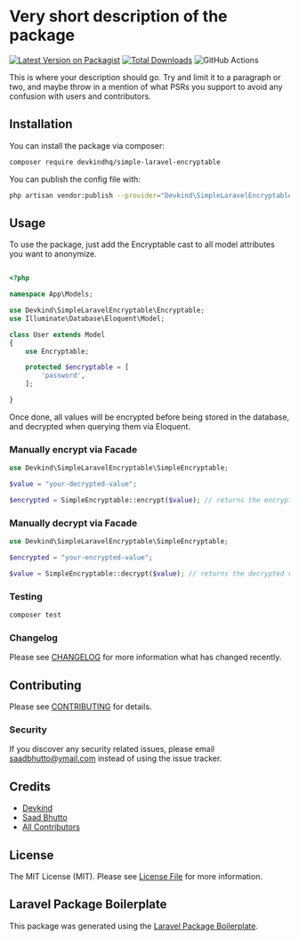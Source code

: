 # Very short description of the package

[![Latest Version on Packagist](https://img.shields.io/packagist/v/devkindhq/simple-laravel-encryptable.svg?style=flat-square)](https://packagist.org/packages/devkindhq/simple-laravel-encryptable)
[![Total Downloads](https://img.shields.io/packagist/dt/devkindhq/simple-laravel-encryptable.svg?style=flat-square)](https://packagist.org/packages/devkindhq/simple-laravel-encryptable)
![GitHub Actions](https://github.com/devkindhq/simple-laravel-encryptable/actions/workflows/main.yml/badge.svg)

This is where your description should go. Try and limit it to a paragraph or two, and maybe throw in a mention of what PSRs you support to avoid any confusion with users and contributors.

## Installation

You can install the package via composer:

```bash
composer require devkindhq/simple-laravel-encryptable
```

You can publish the config file with:
```bash
php artisan vendor:publish --provider="Devkind\SimpleLaravelEncryptable\SimpleLaravelEncryptableServiceProvider" --tag="simple-encryptable"
```



## Usage

To use the package, just add the Encryptable cast to all model attributes you want to anonymize.

```php

<?php

namespace App\Models;

use Devkind\SimpleLaravelEncryptable\Encryptable;
use Illuminate\Database\Eloquent\Model;

class User extends Model
{
    use Encryptable;

    protected $encryptable = [
        'password',
    ];

}

```

Once done, all values will be encrypted before being stored in the database, and decrypted when querying them via Eloquent.



### Manually encrypt via Facade

``` php
use Devkind\SimpleLaravelEncryptable\SimpleEncryptable;

$value = "your-decrypted-value";

$encrypted = SimpleEncryptable::encrypt($value); // returns the encrypted value
```

### Manually decrypt via Facade

``` php
use Devkind\SimpleLaravelEncryptable\SimpleEncryptable;

$encrypted = "your-encrypted-value";

$value = SimpleEncryptable::decrypt($value); // returns the decrypted value
```


### Testing

```bash
composer test
```

### Changelog

Please see [CHANGELOG](CHANGELOG.md) for more information what has changed recently.

## Contributing

Please see [CONTRIBUTING](CONTRIBUTING.md) for details.

### Security

If you discover any security related issues, please email saadbhutto@ymail.com instead of using the issue tracker.

## Credits

-   [Devkind](https://github.com/devkind)
-   [Saad Bhutto](https://github.com/saad-bhutto)
-   [All Contributors](../../contributors)

## License

The MIT License (MIT). Please see [License File](LICENSE.md) for more information.

## Laravel Package Boilerplate

This package was generated using the [Laravel Package Boilerplate](https://laravelpackageboilerplate.com).
